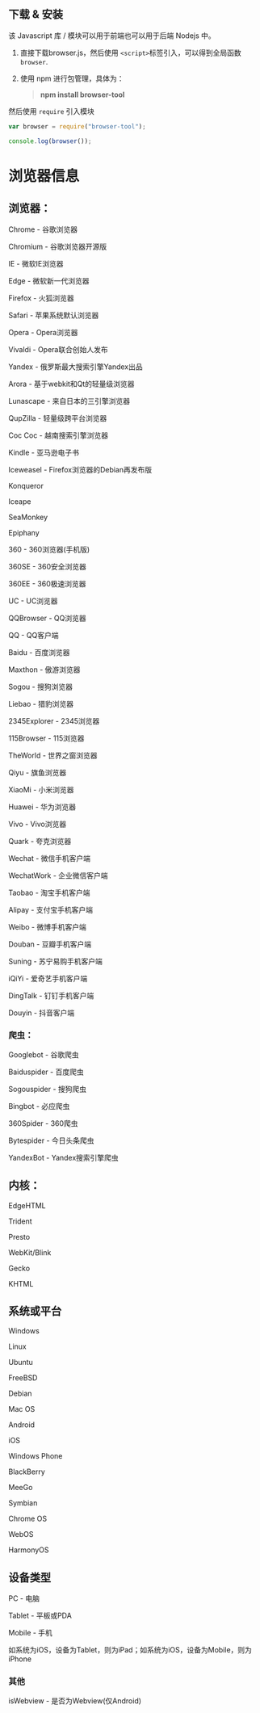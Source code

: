 ## 下载 & 安装

该 Javascript 库 / 模块可以用于前端也可以用于后端 Nodejs 中。

1. 直接下载browser.js，然后使用 `<script>`标签引入，可以得到全局函数 `browser`.
2. 使用 npm 进行包管理，具体为：

	> **npm install browser-tool**

然后使用 `require` 引入模块

```js
var browser = require("browser-tool");

console.log(browser());
```


# 浏览器信息

## 浏览器：

Chrome - 谷歌浏览器

Chromium - 谷歌浏览器开源版

IE - 微软IE浏览器

Edge - 微软新一代浏览器

Firefox - 火狐浏览器

Safari - 苹果系统默认浏览器

Opera - Opera浏览器

Vivaldi - Opera联合创始人发布

Yandex - 俄罗斯最大搜索引擎Yandex出品

Arora - 基于webkit和Qt的轻量级浏览器

Lunascape - 来自日本的三引擎浏览器

QupZilla - 轻量级跨平台浏览器

Coc Coc - 越南搜索引擎浏览器

Kindle - 亚马逊电子书

Iceweasel - Firefox浏览器的Debian再发布版

Konqueror

Iceape

SeaMonkey

Epiphany

360 - 360浏览器(手机版)

360SE - 360安全浏览器

360EE - 360极速浏览器

UC - UC浏览器

QQBrowser - QQ浏览器

QQ - QQ客户端

Baidu - 百度浏览器

Maxthon - 傲游浏览器

Sogou - 搜狗浏览器

Liebao - 猎豹浏览器

2345Explorer - 2345浏览器

115Browser - 115浏览器

TheWorld - 世界之窗浏览器

Qiyu - 旗鱼浏览器

XiaoMi - 小米浏览器

Huawei - 华为浏览器

Vivo - Vivo浏览器

Quark - 夸克浏览器

Wechat - 微信手机客户端

WechatWork - 企业微信客户端

Taobao - 淘宝手机客户端

Alipay - 支付宝手机客户端

Weibo - 微博手机客户端

Douban - 豆瓣手机客户端

Suning - 苏宁易购手机客户端

iQiYi - 爱奇艺手机客户端

DingTalk - 钉钉手机客户端

Douyin - 抖音客户端

### 爬虫：

Googlebot - 谷歌爬虫

Baiduspider - 百度爬虫

Sogouspider - 搜狗爬虫

Bingbot - 必应爬虫

360Spider - 360爬虫

Bytespider - 今日头条爬虫

YandexBot - Yandex搜索引擎爬虫

## 内核：

EdgeHTML

Trident

Presto

WebKit/Blink

Gecko

KHTML

## 系统或平台

Windows

Linux

Ubuntu

FreeBSD

Debian

Mac	OS

Android

iOS

Windows Phone

BlackBerry

MeeGo

Symbian

Chrome OS

WebOS

HarmonyOS

## 设备类型

PC - 电脑

Tablet - 平板或PDA

Mobile - 手机

如系统为iOS，设备为Tablet，则为iPad；如系统为iOS，设备为Mobile，则为iPhone

### 其他

isWebview - 是否为Webview(仅Android)
